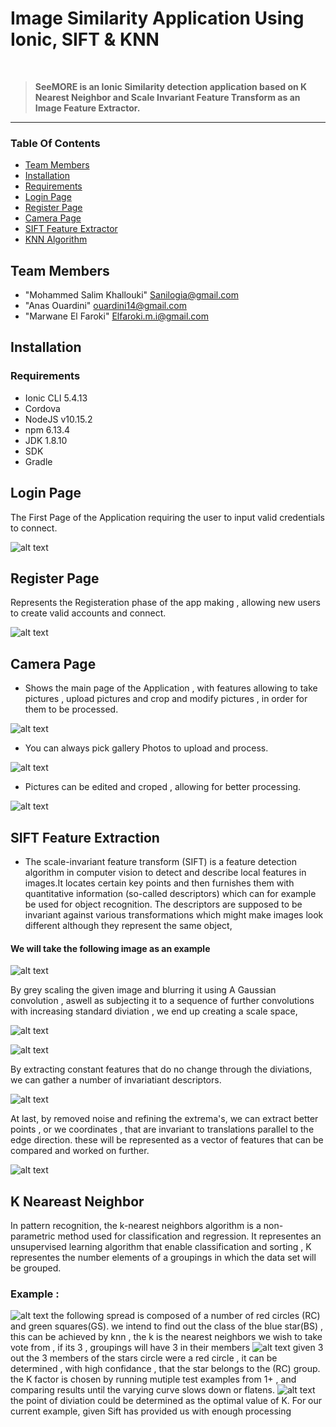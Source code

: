 # Image Similarity Application Using Ionic, SIFT & KNN
<br />
<blockquote>
  <b>SeeMORE is an Ionic Similarity detection application based on K Nearest Neighbor and Scale Invariant Feature Transform as an Image Feature Extractor.</b>
</blockquote>
<hr>

### Table Of Contents
* [Team Members](#Team-Members)
* [Installation](#Installation)
* [Requirements](#Requirements)
* [Login Page](#Login-Page)
* [Register Page](#Register-Page)
* [Camera Page](#Camera-Page)
* [SIFT Feature Extractor](#SIFT-Feature-Extraction)
* [KNN Algorithm](#K-Nearest-Neighbor-Page)

## Team Members

* "Mohammed Salim Khallouki" Sanilogia@gmail.com
* "Anas Ouardini"            ouardini14@gmail.com
* "Marwane El Faroki"        Elfaroki.m.i@gmail.com

## Installation 

### Requirements

* Ionic CLI 5.4.13 
* Cordova 
* NodeJS v10.15.2
* npm 6.13.4
* JDK 1.8.10
* SDK
* Gradle

## Login Page
The First Page of the Application requiring the user to input valid credentials to connect.

![alt text](https://i.imgur.com/0MJFTAu.jpg)

## Register Page
Represents the Registeration phase of the app making , allowing new users to create valid accounts and connect.

![alt text](https://i.imgur.com/VOsGHhN.jpg)

## Camera Page
* Shows the main page of the Application , with features allowing to take pictures , upload pictures and crop and modify pictures , in order for them to be processed.

![alt text](https://i.imgur.com/2ifAHpZ.jpg)

* You can always pick gallery Photos to upload and process.

![alt text](https://i.imgur.com/pneMmOf.jpg)

* Pictures can be edited and croped , allowing for better processing.

![alt text](https://i.imgur.com/4LwMs2s.jpg)

## SIFT Feature Extraction

* The scale-invariant feature transform (SIFT) is a feature detection algorithm in computer vision to detect and describe local features in images.It locates certain key points and then furnishes them with quantitative information (so-called descriptors) which can for example be used for object recognition. The descriptors are supposed to be invariant against various transformations which might make images look different although they represent the same object, 
#### We will take the following image as an example
![alt text](https://i.imgur.com/AChs2aC.jpg)

By grey scaling the given image and blurring it using A Gaussian convolution , aswell as subjecting it to a sequence of further convolutions with increasing standard diviation , we end up creating a scale space, 

![alt text](https://i.imgur.com/C6dtwxF.png)

![alt text](https://i.imgur.com/pelbZy1.png)

By extracting constant features that do no change through the diviations, we can gather a number of invariatiant descriptors.

![alt text](https://i.imgur.com/elw30wY.png)

At last, by removed noise and refining the extrema's, we can extract better points , or we coordinates , that are invariant to translations parallel to the edge direction. these will be represented as a vector of features that can be compared and worked on further.

![alt text](https://i.imgur.com/EmUOf5X.png)

## K Neareast Neighbor

In pattern recognition, the k-nearest neighbors algorithm is a non-parametric method used for classification and regression. It representes an unsupervised learning algorithm that enable classification and sorting , K representes the number elements of a groupings in which the data set will be grouped.
### Example :
![alt text](https://www.analyticsvidhya.com/wp-content/uploads/2014/10/scenario1.png)
the following spread is composed of a number of red circles (RC) and green squares(GS).
we intend to find out the class of the blue star(BS) , this can be achieved by knn , the k is the nearest neighbors we wish to take vote from , if its 3 , groupings will have 3 in their members
![alt text](https://www.analyticsvidhya.com/wp-content/uploads/2014/10/scenario2.png)
given 3 out the 3 members of the stars circle were a red circle , it can be determined , with high confidance , that the star belongs to the (RC) group. the K factor is chosen by running mutiple test examples from 1+ , and comparing results until the varying curve slows down or flatens.
![alt text](https://www.analyticsvidhya.com/wp-content/uploads/2014/10/training-error.png)
the point of diviation could be determined as the optimal value of K.
For our current example, given Sift has provided us with enough processing 
